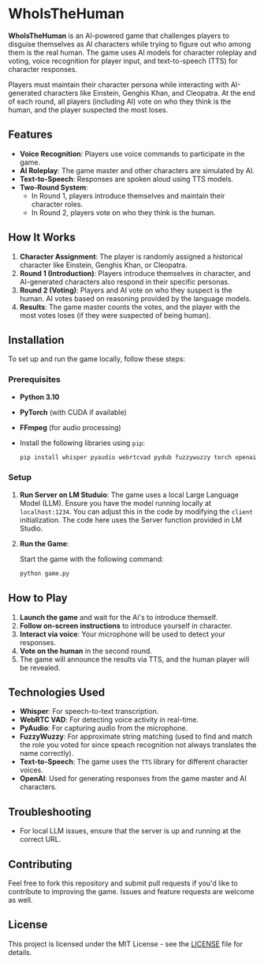 
# WhoIsTheHuman

**WhoIsTheHuman** is an AI-powered game that challenges players to disguise themselves as AI characters while trying to figure out who among them is the real human. The game uses AI models for character roleplay and voting, voice recognition for player input, and text-to-speech (TTS) for character responses.

Players must maintain their character persona while interacting with AI-generated characters like Einstein, Genghis Khan, and Cleopatra. At the end of each round, all players (including AI) vote on who they think is the human, and the player suspected the most loses.

## Features

- **Voice Recognition**: Players use voice commands to participate in the game.
- **AI Roleplay**: The game master and other characters are simulated by AI.
- **Text-to-Speech**: Responses are spoken aloud using TTS models.
- **Two-Round System**: 
  - In Round 1, players introduce themselves and maintain their character roles.
  - In Round 2, players vote on who they think is the human.

## How It Works

1. **Character Assignment**: The player is randomly assigned a historical character like Einstein, Genghis Khan, or Cleopatra.
2. **Round 1 (Introduction)**: Players introduce themselves in character, and AI-generated characters also respond in their specific personas.
3. **Round 2 (Voting)**: Players and AI vote on who they suspect is the human. AI votes based on reasoning provided by the language models.
4. **Results**: The game master counts the votes, and the player with the most votes loses (if they were suspected of being human).

## Installation

To set up and run the game locally, follow these steps:

### Prerequisites

- **Python 3.10**
- **PyTorch** (with CUDA if available)
- **FFmpeg** (for audio processing)
- Install the following libraries using `pip`:
  
  ```bash
  pip install whisper pyaudio webrtcvad pydub fuzzywuzzy torch openai tts
  ```

### Setup

1. **Run Server on LM Studuio**:
   The game uses a local Large Language Model (LLM). Ensure you have the model running locally at `localhost:1234`.
   You can adjust this in the code by modifying the `client` initialization. The code here uses the Server function provided in LM Studio.

2. **Run the Game**:

   Start the game with the following command:
   
   ```bash
   python game.py
   ```

## How to Play

1. **Launch the game** and wait for the Ai's to introduce themself.
2. **Follow on-screen instructions** to introduce yourself in character.
3. **Interact via voice**: Your microphone will be used to detect your responses.
4. **Vote on the human** in the second round.
5. The game will announce the results via TTS, and the human player will be revealed.

## Technologies Used

- **Whisper**: For speech-to-text transcription.
- **WebRTC VAD**: For detecting voice activity in real-time.
- **PyAudio**: For capturing audio from the microphone.
- **FuzzyWuzzy**: For approximate string matching (used to find and match the role you voted for since speach recognition not always translates the name correctly).
- **Text-to-Speech**: The game uses the `TTS` library for different character voices.
- **OpenAI**: Used for generating responses from the game master and AI characters.

## Troubleshooting

- For local LLM issues, ensure that the server is up and running at the correct URL.

## Contributing

Feel free to fork this repository and submit pull requests if you'd like to contribute to improving the game. Issues and feature requests are welcome as well.

## License

This project is licensed under the MIT License - see the [LICENSE](LICENSE) file for details.

